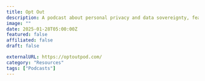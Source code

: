 ```yaml
---
title: Opt Out
description: A podcast about personal privacy and data sovereignty, featuring interviews with experts and advocates.
image: ""
date: 2025-01-28T05:00:00Z
featured: false
affiliated: false
draft: false

externalURL: https://optoutpod.com/
category: "Resources"
tags: ["Podcasts"]
---
```

